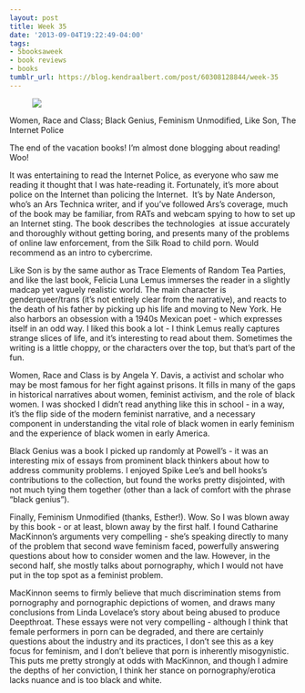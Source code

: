 ```yaml
---
layout: post
title: Week 35
date: '2013-09-04T19:22:49-04:00'
tags:
- 5booksaweek
- book reviews
- books
tumblr_url: https://blog.kendraalbert.com/post/60308128844/week-35
---
```

<figure class="tmblr-full" data-orig-height="140" data-orig-width="500"><img src="https://66.media.tumblr.com/f8c21ab9f9707e7121ab033dc1b02f6a/898812a06093e2d9-0a/s540x810/6b1e35f5bd8ee24f7ebc0492713059bef8e5cd94.png" data-orig-height="140" data-orig-width="500"></figure>

Women, Race and Class; Black Genius, Feminism Unmodified, Like Son, The Internet Police

The end of the vacation books! I’m almost done blogging about reading! Woo!<!-- more -->

It was entertaining to read the Internet Police, as everyone who saw me reading it thought that I was hate-reading it. Fortunately, it’s more about police on the Internet than policing the Internet. &nbsp;It’s by Nate Anderson, who’s an Ars Technica writer, and if you’ve followed Ars’s coverage, much of the book may be familiar, from RATs and webcam spying to how to set up an Internet sting. The book describes the technologies &nbsp;at issue accurately and thoroughly without getting boring, and presents many of the problems of online law enforcement, from the Silk Road to child porn. Would recommend as an intro to cybercrime.

Like Son is by the same author as Trace Elements of Random Tea Parties, and like the last book, Felicia Luna Lemus immerses the reader in a slightly madcap yet vaguely realistic world. The main character is genderqueer/trans (it’s not entirely clear from the narrative), and reacts to the death of his father by picking up his life and moving to New York. He also harbors an obsession with a 1940s Mexican poet - which expresses itself in an odd way. I liked this book a lot - I think Lemus really captures strange slices of life, and it’s interesting to read about them. Sometimes the writing is a little choppy, or the characters over the top, but that’s part of the fun.

Women, Race and Class is by Angela Y. Davis, a activist and scholar who may be most famous for her fight against prisons. It fills in many of the gaps in historical narratives about women, feminist activism, and the role of black women. I was shocked I didn’t read anything like this in school - in a way, it’s the flip side of the modern feminist narrative, and a necessary component in understanding the vital role of black women in early feminism and the experience of black women in early America.

Black Genius was a book I picked up randomly at Powell’s - it was an interesting mix of essays from prominent black thinkers about how to address community problems. I enjoyed Spike Lee’s and bell hooks’s contributions to the collection, but found the works pretty disjointed, with not much tying them together (other than a lack of comfort with the phrase “black genius”).&nbsp;

Finally, Feminism Unmodified (thanks, Esther!). Wow. So I was blown away by this book - or at least, blown away by the first half. I found Catharine MacKinnon’s arguments very compelling - she’s speaking directly to many of the problem that second wave feminism faced, powerfully answering questions about how to consider women and the law. However, in the second half, she mostly talks about pornography, which I would not have put in the top spot as a feminist problem.

MacKinnon seems to firmly believe that much discrimination stems from pornography and pornographic depictions of women, and draws many conclusions from Linda Lovelace’s story about being abused to produce Deepthroat. These essays were not very compelling - although I think that female performers in porn can be degraded, and there are certainly questions about the industry and its practices, I don’t see this as a key focus for feminism, and I don’t believe that porn is inherently misogynistic. This puts me pretty strongly at odds with MacKinnon, and though I admire the depths of her conviction, I think her stance on pornography/erotica lacks nuance and is too black and white.&nbsp;

